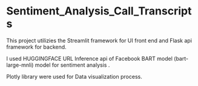 # Sentiment_Analysis_Call_Transcripts
This project utilizies the Streamlit framework for UI front end and Flask api framework for backend.

I used HUGGINGFACE URL Inference api of Facebook BART model (bart-large-mnli) model for sentiment analysis .

Plotly library were used for Data visualization process.

